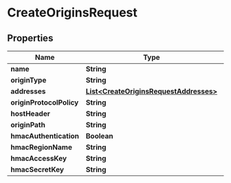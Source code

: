 

# CreateOriginsRequest


## Properties

| Name | Type | Description | Notes |
|------------ | ------------- | ------------- | -------------|
|**name** | **String** |  |  |
|**originType** | **String** |  |  [optional] |
|**addresses** | [**List&lt;CreateOriginsRequestAddresses&gt;**](CreateOriginsRequestAddresses.md) |  |  |
|**originProtocolPolicy** | **String** |  |  [optional] |
|**hostHeader** | **String** |  |  |
|**originPath** | **String** |  |  [optional] |
|**hmacAuthentication** | **Boolean** |  |  [optional] |
|**hmacRegionName** | **String** |  |  [optional] |
|**hmacAccessKey** | **String** |  |  [optional] |
|**hmacSecretKey** | **String** |  |  [optional] |




